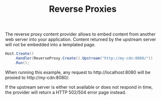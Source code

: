 ﻿---
title: Reverse Proxies
description: 'Server component to relay requests to an upstream server and return the result to requesting clients.'
cascade:
  type: docs
---

The reverse proxy content provider allows to embed content from another
web server into your application. Content returned by the upstream
server will not be embedded into a templated page.

```csharp
Host.Create()
    .Handler(ReverseProxy.Create().Upstream("http://my-cdn:8080/"))
    .Run();
```

When running this example, any request to http://localhost:8080 will be
proxied to http://my-cdn:8080/.

If the upstream server is either not available or does not respond in time,
the provider will return a HTTP 502/504 error page instead.
